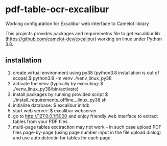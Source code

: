 # pdf-table-ocr-excalibur
Working configuration for Excalibur web interface to Camelot library

This projects provides packages and requiremetns file to get excalibur lib (https://github.com/camelot-dev/excalibur) working on linux under Python 3.8. 

## installation
1. create virtual environment using py38 (python3.8 installation is out of scope):$ python3.8 -m venv ./venv_linux_py38
2. activate the venv (typically by executing: $ . ./venv_linux_py38/bin/activate)
3. install packages by running provided script $ ./install_requirements_offline__linux_py38.sh
4. initialize database: $ excalibur initdb
5. start web server: $ excalibur webserver
6. go to http://127.0.0.1:5000 and enjoy friendly web interface to extract tables from your PDF files
7. multi-page tables exctraction may not work - in such case upload PDF files page-by-page (using page number input in the file upload dialog) and use auto detectin for tables for each page. 
